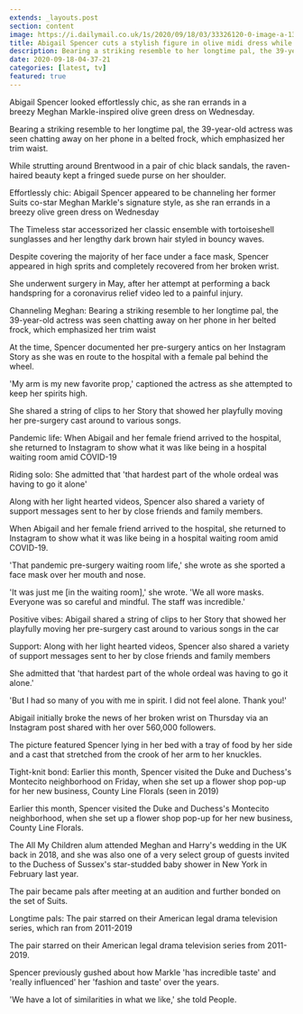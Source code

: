 ```yaml
---
extends: _layouts.post
section: content
image: https://i.dailymail.co.uk/1s/2020/09/18/03/33326120-0-image-a-130_1600397979270.jpg 
title: Abigail Spencer cuts a stylish figure in olive midi dress while running errands in LA 
description: Bearing a striking resemble to her longtime pal, the 39-year-old actress was seen chatting away on her phone in a belted olive green dress, which emphasized her trim waist and toned physique. 
date: 2020-09-18-04-37-21 
categories: [latest, tv] 
featured: true 
--- 
```

Abigail Spencer looked effortlessly chic, as she ran errands in a breezy Meghan Markle-inspired olive green dress on Wednesday. 

Bearing a striking resemble to her longtime pal, the 39-year-old actress was seen chatting away on her phone in a belted frock, which emphasized her trim waist. 

While strutting around Brentwood in a pair of chic black sandals, the raven-haired beauty kept a fringed suede purse on her shoulder. 

Effortlessly chic: Abigail Spencer appeared to be channeling her former Suits co-star Meghan Markle's signature style, as she ran errands in a breezy olive green dress on Wednesday

The Timeless star accessorized her classic ensemble with tortoiseshell sunglasses and her lengthy dark brown hair styled in bouncy waves. 

Despite covering the majority of her face under a face mask, Spencer appeared in high sprits and completely recovered from her broken wrist. 

She underwent surgery in May, after her attempt at performing a back handspring for a coronavirus relief video led to a painful injury. 

Channeling Meghan: Bearing a striking resemble to her longtime pal, the 39-year-old actress was seen chatting away on her phone in her belted frock, which emphasized her trim waist

At the time, Spencer documented her pre-surgery antics on her Instagram Story as she was en route to the hospital with a female pal behind the wheel.

'My arm is my new favorite prop,' captioned the actress as she attempted to keep her spirits high.

She shared a string of clips to her Story that showed her playfully moving her pre-surgery cast around to various songs. 

Pandemic life: When Abigail and her female friend arrived to the hospital, she returned to Instagram to show what it was like being in a hospital waiting room amid COVID-19 

Riding solo: She admitted that 'that hardest part of the whole ordeal was having to go it alone'

Along with her light hearted videos, Spencer also shared a variety of support messages sent to her by close friends and family members.

When Abigail and her female friend arrived to the hospital, she returned to Instagram to show what it was like being in a hospital waiting room amid COVID-19.

'That pandemic pre-surgery waiting room life,' she wrote as she sported a face mask over her mouth and nose.

'It was just me [in the waiting room],' she wrote. 'We all wore masks. Everyone was so careful and mindful. The staff was incredible.' 

Positive vibes: Abigail shared a string of clips to her Story that showed her playfully moving her pre-surgery cast around to various songs in the car

Support: Along with her light hearted videos, Spencer also shared a variety of support messages sent to her by close friends and family members

She admitted that 'that hardest part of the whole ordeal was having to go it alone.'

'But I had so many of you with me in spirit. I did not feel alone. Thank you!'

Abigail initially broke the news of her broken wrist on Thursday via an Instagram post shared with her over 560,000 followers.

The picture featured Spencer lying in her bed with a tray of food by her side and a cast that stretched from the crook of her arm to her knuckles.

Tight-knit bond: Earlier this month, Spencer visited the Duke and Duchess's Montecito neighborhood on Friday, when she set up a flower shop pop-up for her new business, County Line Florals (seen in 2019)

Earlier this month, Spencer visited the Duke and Duchess's Montecito neighborhood, when she set up a flower shop pop-up for her new business, County Line Florals. 

The All My Children alum attended Meghan and Harry's wedding in the UK back in 2018, and she was also one of a very select group of guests invited to the Duchess of Sussex's star-studded baby shower in New York in February last year.

The pair became pals after meeting at an audition and further bonded on the set of Suits.  

Longtime pals: The pair starred on their American legal drama television series, which ran from 2011-2019

The pair starred on their American legal drama television series from 2011-2019. 

Spencer previously gushed about how Markle 'has incredible taste' and 'really influenced' her 'fashion and taste' over the years. 

'We have a lot of similarities in what we like,' she told People.  

